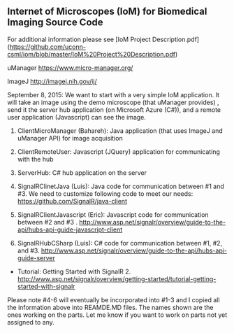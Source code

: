 Internet of Microscopes (IoM) for Biomedical Imaging Source Code
------------------------------------------
For additional information please see [IoM Project Description.pdf] (https://github.com/uconn-csml/iom/blob/master/IoM%20Project%20Description.pdf)

uManager
https://www.micro-manager.org/

ImageJ
http://imagej.nih.gov/ij/


September 8, 2015: We want to start with a very simple IoM application. It will take an image using the demo microscope (that uManager provides) , send it the server hub application (on Microsoft Azure (C#)), and a remote user application (Javascript) can see the image. 

1. ClientMicroManager (Bahareh): Java application (that uses ImageJ and uManager API) for image acquisition 

2. ClientRemoteUser: Javascript (JQuery) application for communicating with the hub

3. ServerHub: C# hub application on the server

4. SignalRClinetJava (Luis): Java code for communication between #1 and #3. We need to customize following code to meet our needs:
https://github.com/SignalR/java-client

5. SignalRClientJavascript (Eric): Javascript code for communication between #2 and #3 . 
http://www.asp.net/signalr/overview/guide-to-the-api/hubs-api-guide-javascript-client

6. SignalRHubCSharp (Luis): C# code for communication between #1, #2, and #3. 
http://www.asp.net/signalr/overview/guide-to-the-api/hubs-api-guide-server

* Tutorial: Getting Started with SignalR 2.
http://www.asp.net/signalr/overview/getting-started/tutorial-getting-started-with-signalr

Please note #4-6 will eventually be incorporated into #1-3 and I copied all the information above into REAMDE.MD files. The names shown are the ones working on the parts. Let me know if you want to work on parts not yet assigned to any. 
